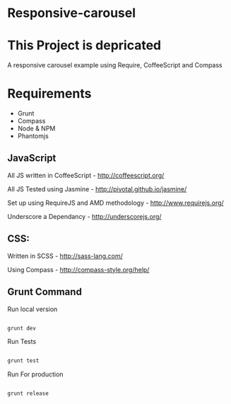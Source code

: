 Responsive-carousel
===================

# This Project is depricated

A responsive carousel example using Require, CoffeeScript and Compass

# Requirements

* Grunt
* Compass
* Node & NPM
* Phantomjs

## JavaScript
All JS written in CoffeeScript - http://coffeescript.org/

All JS Tested using Jasmine - http://pivotal.github.io/jasmine/

Set up using RequireJS and AMD methodology - http://www.requirejs.org/

Underscore a Dependancy - http://underscorejs.org/

## CSS:
Written in SCSS - http://sass-lang.com/

Using Compass - http://compass-style.org/help/

## Grunt Command

Run local version

```bash

grunt dev

```

Run Tests

```bash

grunt test

```

Run For production

```bash

grunt release

```

